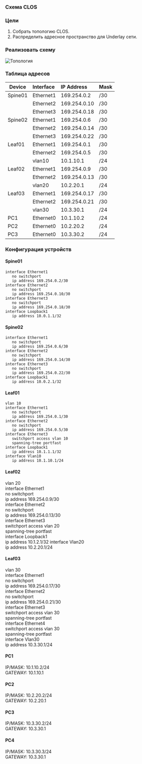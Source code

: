 ### Схема CLOS
### Цели
1. Собрать топологию CLOS.
2. Распределить адресное пространство для Underlay сети.

### Реализовать схему
![Топология](C:\Otus\otus\lab01/Topology.png)

### Таблица адресов
| Device        | Interface | IP Address   | Mask |
| ------------- |:----------| :------------| :----|
| Spine01       | Ethernet1 | 169.254.0.2  | /30  |
|               | Ethernet2 | 169.254.0.10 | /30  |
|               | Ethernet3 | 169.254.0.18 | /30  |
| Spine02       | Ethernet1 | 169.254.0.6  | /30  |
|               | Ethernet2 | 169.254.0.14 | /30  |
|               | Ethernet3 | 169.254.0.22 | /30  |
| Leaf01        | Ethernet1 | 169.254.0.1  | /30  |
|               | Ethernet2 | 169.254.0.5  | /30  |
|               | vlan10    | 10.1.10.1    | /24  |
| Leaf02        | Ethernet1 | 169.254.0.9  | /30  |
|               | Ethernet2 | 169.254.0.13 | /30  |
|               | vlan20    | 10.2.20.1    | /24  |
| Leaf03        | Ethernet1 | 169.254.0.17 | /30  |
|               | Ethernet2 | 169.254.0.21 | /30  |
|               | vlan30    | 10.3.30.1    | /24  |
| PC1           | Ethernet0 | 10.1.10.2    | /24  |
| PC2           | Ethernet0 | 10.2.20.2    | /24  |
| PC3           | Ethernet0 | 10.3.30.2    | /24  |

### Конфигурация устройств
#### Spine01
```
interface Ethernet1  
   no switchport  
   ip address 169.254.0.2/30  
interface Ethernet2  
   no switchport  
   ip address 169.254.0.10/30  
interface Ethernet3  
   no switchport  
   ip address 169.254.0.18/30  
interface Loopback1  
   ip address 10.0.1.1/32 
``` 
#### Spine02
```
interface Ethernet1  
   no switchport  
   ip address 169.254.0.6/30  
interface Ethernet2  
   no switchport  
   ip address 169.254.0.14/30  
interface Ethernet3  
   no switchport  
   ip address 169.254.0.22/30  
interface Loopback1  
   ip address 10.0.2.1/32 
```
#### Leaf01
```
vlan 10  
interface Ethernet1  
   no switchport  
   ip address 169.254.0.1/30  
interface Ethernet2  
   no switchport  
   ip address 169.254.0.5/30  
interface Ethernet3  
   switchport access vlan 10  
   spanning-tree portfast  
interface Loopback1  
   ip address 10.1.1.1/32  
interface Vlan10  
   ip address 10.1.10.1/24  
```
#### Leaf02
vlan 20  
interface Ethernet1  
   no switchport  
   ip address 169.254.0.9/30  
interface Ethernet2  
   no switchport  
   ip address 169.254.0.13/30  
interface Ethernet3  
   switchport access vlan 20  
   spanning-tree portfast  
interface Loopback1  
   ip address 10.1.2.1/32 
interface Vlan20  
   ip address 10.2.20.1/24  
#### Leaf03
vlan 30  
interface Ethernet1  
   no switchport  
   ip address 169.254.0.17/30  
interface Ethernet2  
   no switchport  
   ip address 169.254.0.21/30  
interface Ethernet3  
   switchport access vlan 30  
   spanning-tree portfast  
interface Ethernet4  
   switchport access vlan 30  
   spanning-tree portfast  
interface Vlan30  
   ip address 10.3.30.1/24  
#### PC1
IP/MASK: 10.1.10.2/24  
GATEWAY: 10.1.10.1  
#### PC2
IP/MASK: 10.2.20.2/24  
GATEWAY: 10.2.20.1  
#### PC3
IP/MASK: 10.3.30.2/24  
GATEWAY: 10.3.30.1  
#### PC4
IP/MASK: 10.3.30.3/24  
GATEWAY: 10.3.30.1 
``` 